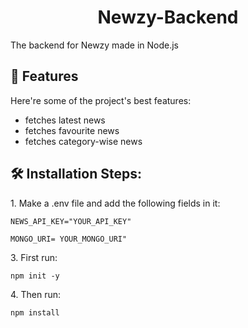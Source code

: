 <h1 align="center" id="title">Newzy-Backend</h1>

<p id="description">The backend for Newzy made in Node.js</p>

  
  
<h2>🧐 Features</h2>

Here're some of the project's best features:

*   fetches latest news
*   fetches favourite news
*   fetches category-wise news

<h2>🛠️ Installation Steps:</h2>

<p>1. Make a .env file and add the following fields in it:</p>

```
NEWS_API_KEY="YOUR_API_KEY"
```

```
MONGO_URI= YOUR_MONGO_URI"
```

<p>3. First run:</p>

```
npm init -y
```

<p>4. Then run:</p>

```
npm install
```
